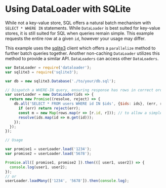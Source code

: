 # Using DataLoader with SQLite

While not a key-value store, SQL offers a natural batch mechanism with
`SELECT * WHERE IN` statements. While `DataLoader` is best suited for key-value
stores, it is still suited for SQL when queries remain simple. This example
requests the entire row at a given `id`, however your usage may differ.

This example uses the [sqlite3][] client which offers a `parallelize` method to
further batch queries together. Another non-caching `DataLoader` utilizes this
method to provide a similar API. `DataLoaders` can access other `DataLoaders`.

```js
var DataLoader = require('dataloader');
var sqlite3 = require('sqlite3');

var db = new sqlite3.Database('./to/your/db.sql');

// Dispatch a WHERE-IN query, ensuring response has rows in correct order.
var userLoader = new DataLoader(ids => {
  return new Promise((resolve, reject) => {
    db.all('SELECT * FROM users WHERE id IN $ids', {$ids: ids}, (err, rows) => {
      if (err) return reject(err);
      const m = new Map(rows.map(r => [r.id, r])); // to allow a simpler reordering
      resolve(ids.map(id => m.get(id)));
    });
  });
});

// Usage

var promise1 = userLoader.load('1234');
var promise2 = userLoader.load('5678');

Promise.all([ promise1, promise2 ]).then(([ user1, user2]) => {
  console.log(user1, user2);
});
// or
userLoader.loadMany(['1234', '5678']).then(console.log);
```

[sqlite3]: https://github.com/mapbox/node-sqlite3
